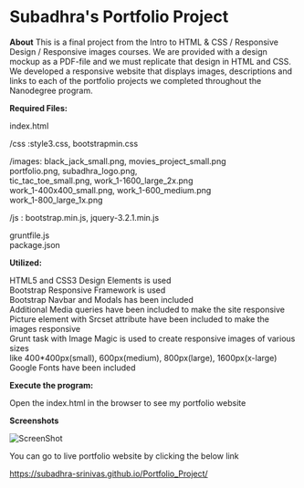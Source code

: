 # Subadhra's Portfolio Project

**About**
This is a final project from the Intro to HTML & CSS / Responsive Design / Responsive images courses.
We are provided with a design mockup as a PDF-file and we must replicate that design in HTML and CSS.
We developed a responsive website that displays images, descriptions and links to each of the portfolio
projects we completed throughout the Nanodegree program.

**Required Files:**

index.html<br />

/css   :style3.css, bootstrapmin.css<br />

/images: black_jack_small.png, movies_project_small.png<br />
         portfolio.png, subadhra_logo.png,<br />
         tic_tac_toe_small.png, work_1-1600_large_2x.png<br />
         work_1-400x400_small.png, work_1-600_medium.png<br />
         work_1-800_large_1x.png<br />

/js    : bootstrap.min.js, jquery-3.2.1.min.js<br />

gruntfile.js<br />
package.json<br />

**Utilized:**

HTML5 and CSS3 Design Elements is used<br />
Bootstrap Responsive Framework is used<br />
Bootstrap Navbar and Modals has been included<br />
Additional Media queries have been included to make the site responsive<br />
Picture element with Srcset attribute have been included to make the images responsive<br />
Grunt task with Image Magic is used to create responsive images of various sizes<br />
like 400*400px(small), 600px(medium), 800px(large), 1600px(x-large)<br />
Google Fonts have been included<br />

**Execute the program:**

Open the index.html in the browser to see my portfolio website

**Screenshots**


![ScreenShot](https://raw.github.com/subadhra-srinivas/Portfolio_Project/images/portfolio.png)


You can go to live portfolio website by clicking the below link <br />

https://subadhra-srinivas.github.io/Portfolio_Project/

